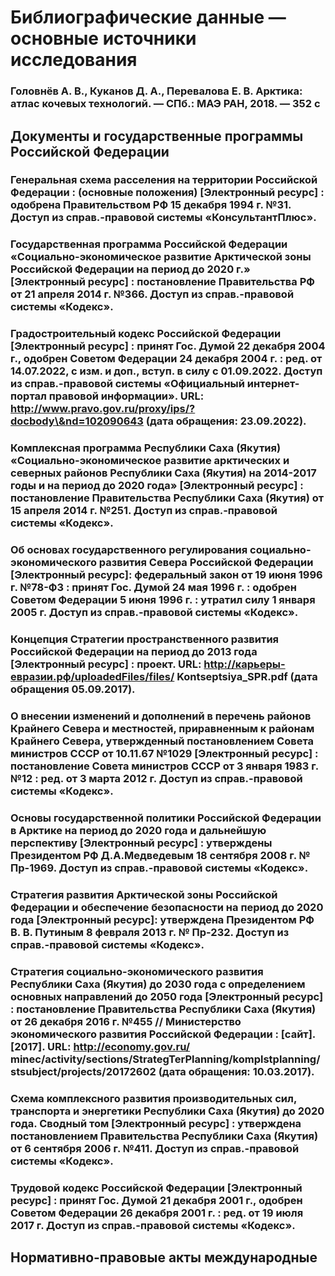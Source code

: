 # Библиографические данные — основные источники исследования

### Головнёв А. В., Куканов Д. А., Перевалова Е. В. Арктика: атлас кочевых технологий. — СПб.: МАЭ РАН, 2018. — 352 с

## Документы и государственные программы Российской Федерации

### Генеральная схема расселения на территории Российской Федерации : (основные положения) \[Электронный ресурс] : одобрена Правительством РФ 15 декабря 1994 г. №31. Доступ из справ.-правовой системы «КонсультантПлюс».

### Государственная программа Российской Федерации «Социально-экономическое развитие Арктической зоны Российской Федерации на период до 2020 г.» \[Электронный ресурс] : постановление Правительства РФ от 21 апреля 2014 г. №366. Доступ из справ.-правовой системы «Кодекс».

### Градостроительный кодекс Российской Федерации \[Электронный ресурс] : принят Гос. Думой 22 декабря 2004 г., одобрен Советом Федерации 24 декабря 2004 г. : ред. от 14.07.2022, с изм. и доп., вступ. в силу с 01.09.2022. Доступ из справ.-правовой системы «Официальный интернет-портал правовой информации». URL: http://www.pravo.gov.ru/proxy/ips/?docbody\&nd=102090643 (дата обращения: 23.09.2022).

### Комплексная программа Республики Саха (Якутия) «Социально-экономическое развитие арктических и северных районов Республики Саха (Якутия) на 2014-2017 годы и на период до 2020 года» \[Электронный ресурс] : постановление Правительства Республики Саха (Якутия) от 15 апреля 2014 г. №251. Доступ из справ.-правовой системы «Кодекс».

### Об основах государственного регулирования социально-экономического развития Севера Российской Федерации \[Электронный ресурс]: федеральный закон от 19 июня 1996 г. №78-ФЗ : принят Гос. Думой 24 мая 1996 г. : одобрен Советом Федерации 5 июня 1996 г. : утратил силу 1 января 2005 г. Доступ из справ.-правовой системы «Кодекс».

### Концепция Стратегии пространственного развития Российской Федерации на период до 2013 года \[Электронный ресурс] : проект. URL: http://карьеры-евразии.рф/uploadedFiles/files/ Kontseptsiya\_SPR.pdf (дата обращения 05.09.2017).

### О внесении изменений и дополнений в перечень районов Крайнего Севера и местностей, приравненным к районам Крайнего Севера, утвержденный постановлением Совета министров СССР от 10.11.67 №1029 \[Электронный ресурс] : постановление Совета министров СССР от 3 января 1983 г. №12 : ред. от 3 марта 2012 г. Доступ из справ.-правовой системы «Кодекс».

### Основы государственной политики Российской Федерации в Арктике на период до 2020 года и дальнейшую перспективу \[Электронный ресурс] : утверждены Президентом РФ Д.А.Медведевым 18 сентября 2008 г. № Пр-1969. Доступ из справ.-правовой системы «Кодекс».

### Стратегия развития Арктической зоны Российской Федерации и обеспечение безопасности на период до 2020 года \[Электронный ресурс]: утверждена Президентом РФ В. В. Путиным 8 февраля 2013 г. № Пр-232. Доступ из справ.-правовой системы «Кодекс».

### Стратегия социально-экономического развития Республики Саха (Якутия) до 2030 года с определением основных направлений до 2050 года \[Электронный ресурс] : постановление Правительства Республики Саха (Якутия) от 26 декабря 2016 г. №455 // Министерство экономического развития Российской Федерации : \[сайт]. \[2017]. URL: http://economy.gov.ru/ minec/activity/sections/StrategTerPlanning/komplstplanning/stsubject/projects/20172602 (дата обращения: 10.03.2017).

### Схема комплексного развития производительных сил, транспорта и энергетики Республики Саха (Якутия) до 2020 года. Сводный том \[Электронный ресурс] : утверждена постановлением Правительства Республики Саха (Якутия) от 6 сентября 2006 г. №411. Доступ из справ.-правовой системы «Кодекс».

### Трудовой кодекс Российской Федерации \[Электронный ресурс] : принят Гос. Думой 21 декабря 2001 г., одобрен Советом Федерации 26 декабря 2001 г. : ред. от 19 июля 2017 г. Доступ из справ.-правовой системы «Кодекс».

## Нормативно-правовые акты международные
